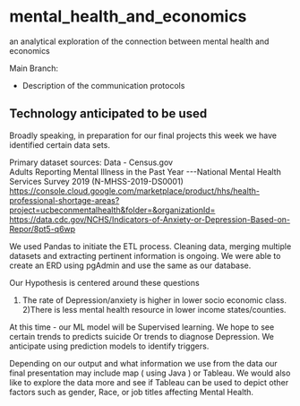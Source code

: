 # mental_health_and_economics
 an analytical exploration of the connection between mental health and economics

Main Branch:
* Description of the communication protocols

## Technology anticipated to be used
Broadly speaking, in preparation for our final projects this week we have identified certain data sets.  

Primary dataset sources:
Data - Census.gov <br/>
Adults Reporting Mental Illness in the Past Year ---National Mental Health Services Survey 2019 (N-MHSS-2019-DS0001) <br/>
https://console.cloud.google.com/marketplace/product/hhs/health-professional-shortage-areas?project=ucbeconmentalhealth&folder=&organizationId= <br/>
https://data.cdc.gov/NCHS/Indicators-of-Anxiety-or-Depression-Based-on-Repor/8pt5-q6wp <br/>

We used Pandas to initiate the ETL process. Cleaning data, merging multiple datasets and extracting pertinent information is ongoing. We were able to create an ERD using pgAdmin and use the same as our database. 

Our Hypothesis is centered around these questions
1) The rate of Depression/anxiety is higher in lower socio economic class.
2)There is less mental health resource in lower income states/counties.

At this time - our ML model will be Supervised learning. We hope to see certain trends to predicts suicide Or trends to diagnose Depression. We anticipate using prediction models to identify triggers.  
 
Depending on our output and what information we use from the data our final presentation may include map ( using Java ) or Tableau. We would also like to explore the data more and see if Tableau can be used to depict other factors such as gender, Race, or job titles affecting Mental Health.



